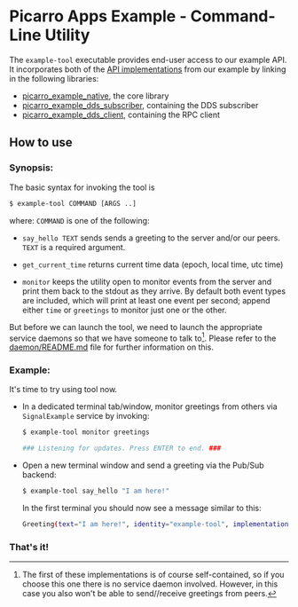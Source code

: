 Picarro Apps Example - Command-Line Utility
================================================

The `example-tool` executable provides end-user access to our example API. It incorporates both of the [API implementations](../../impl/README.md) from our example by linking in the following libraries:

* [picarro_example_native](../../impl/native/README.md), the core library
* [picarro_example_dds_subscriber](../../impl/dds/dds-subscriber), containing the DDS subscriber
* [picarro_example_dds_client](../../impl/dds/rpc-client), containing the RPC client


How to use
----------

### Synopsis:

The basic syntax for invoking the tool is

```bash
$ example-tool COMMAND [ARGS ..]
```

where: `COMMAND` is one of the following:

   - `say_hello TEXT` sends sends a greeting to the server and/or our peers. `TEXT` is a required argument.

   - `get_current_time` returns current time data (epoch, local time, utc time)

   - `monitor` keeps the utility open to monitor events from the server and print them back to the stdout as they arrive. By default both event types are included, which will print at least one event per second; append either `time` or `greetings` to monitor just one or the other.

But before we can launch the tool, we need to launch the appropriate service daemons so that we have someone to talk to[^1]. Please refer to the [daemon/README.md](../../daemon/README.md) file for further information on this.

[^1]: The first of these implementations is of course self-contained, so if you choose this one there is no service daemon involved. However, in this case you also won't be able to send//receive greetings from peers.


### Example:

It's time to try using tool now.

 * In a dedicated terminal tab/window, monitor greetings from others via `SignalExample` service by invoking:

   ```bash
   $ example-tool monitor greetings

   ### Listening for updates. Press ENTER to end. ###

   ```

 * Open a new terminal window and send a greeting via the Pub/Sub backend:

   ```bash
   $ example-tool say_hello "I am here!"
   ```

   In the first terminal you should now see a message similar to this:

   ```bash
   Greeting(text="I am here!", identity="example-tool", implementation="dds", birth=birth=2023-05-09@00:41:41.029, uptime=0.000 sec)
   ```

### That's it!

